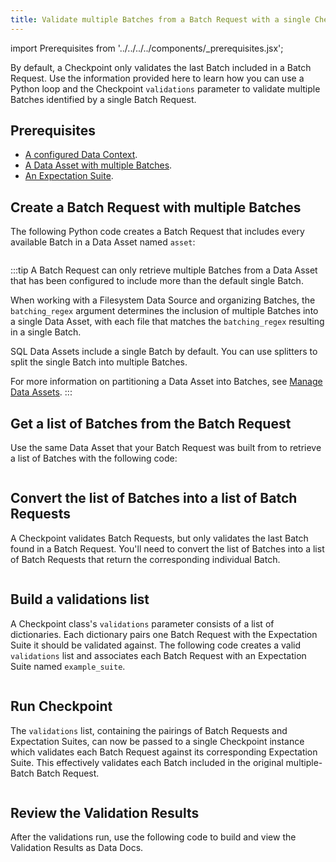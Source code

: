 ```yaml
---
title: Validate multiple Batches from a Batch Request with a single Checkpoint
---
```


import Prerequisites from '../../../../components/_prerequisites.jsx';



By default, a Checkpoint only validates the last Batch included in a Batch Request. Use the information provided here to learn how you can use a Python loop and the Checkpoint `validations` parameter to validate multiple Batches identified by a single Batch Request. 

## Prerequisites

<Prerequisites>

- [A configured Data Context](/oss/guides/setup/configuring_data_contexts/instantiating_data_contexts/instantiate_data_context.md).
- [A Data Asset with multiple Batches](/oss/guides/connecting_to_your_data/connect_to_data_lp.md).
- [An Expectation Suite](/oss/guides/expectations/expectations_lp.md). 

</Prerequisites>

## Create a Batch Request with multiple Batches

The following Python code creates a Batch Request that includes every available Batch in a Data Asset named `asset`:

```python name="docs/docusaurus/docs/oss/guides/validation/checkpoints/how_to_validate_multiple_batches_within_single_checkpoint.py build_a_batch_request_with_multiple_batches"
```

:::tip
A Batch Request can only retrieve multiple Batches from a Data Asset that has been configured to include more than the default single Batch.

When working with a Filesystem Data Source and organizing Batches, the `batching_regex` argument determines the inclusion of multiple Batches into a single Data Asset, with each file that matches the `batching_regex` resulting in a single Batch.

SQL Data Assets include a single Batch by default. You can use splitters to split the single Batch into multiple Batches.

For more information on partitioning a Data Asset into Batches, see [Manage Data Assets](/oss/guides/connecting_to_your_data/manage_data_assets_lp.md).
:::

## Get a list of Batches from the Batch Request

Use the same Data Asset that your Batch Request was built from to retrieve a list of Batches with the following code:

```python name="docs/docusaurus/docs/oss/guides/validation/checkpoints/how_to_validate_multiple_batches_within_single_checkpoint.py batch_list"
```

## Convert the list of Batches into a list of Batch Requests

A Checkpoint validates Batch Requests, but only validates the last Batch found in a Batch Request. You'll need to convert the list of Batches into a list of Batch Requests that return the corresponding individual Batch.

```python name="docs/docusaurus/docs/oss/guides/validation/checkpoints/how_to_validate_multiple_batches_within_single_checkpoint.py batch_request_list"
```

## Build a validations list 

A Checkpoint class's `validations` parameter consists of a list of dictionaries.  Each dictionary pairs one Batch Request with the Expectation Suite it should be validated against.  The following code creates a valid `validations` list and associates each Batch Request with an Expectation Suite named `example_suite`.

```python name="docs/docusaurus/docs/oss/guides/validation/checkpoints/how_to_validate_multiple_batches_within_single_checkpoint.py add_validations"
```

## Run Checkpoint

The `validations` list, containing the pairings of Batch Requests and Expectation Suites, can now be passed to a single Checkpoint instance which validates each Batch Request against its corresponding Expectation Suite. This effectively validates each Batch included in the original multiple-Batch Batch Request.

```python name="docs/docusaurus/docs/oss/guides/validation/checkpoints/how_to_validate_multiple_batches_within_single_checkpoint.py add_checkpoint"
```

## Review the Validation Results

After the validations run, use the following code to build and view the Validation Results as Data Docs.

```python name="docs/docusaurus/docs/oss/guides/validation/checkpoints/how_to_validate_multiple_batches_within_single_checkpoint.py review data_docs"
```